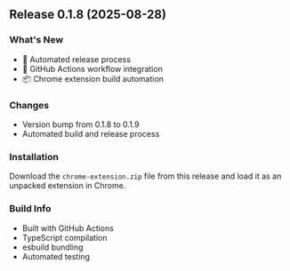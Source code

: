 ## Release 0.1.8 (2025-08-28)

### What's New
- 🚀 Automated release process
- 🔧 GitHub Actions workflow integration
- 📦 Chrome extension build automation

### Changes
- Version bump from 0.1.8 to 0.1.9
- Automated build and release process

### Installation
Download the `chrome-extension.zip` file from this release and load it as an unpacked extension in Chrome.

### Build Info
- Built with GitHub Actions
- TypeScript compilation
- esbuild bundling
- Automated testing